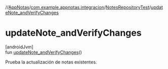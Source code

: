 //[AppNotas](../../../index.md)/[com.example.appnotas.integracion](../index.md)/[NotesRepositoryTest](index.md)/[updateNote_andVerifyChanges](update-note_and-verify-changes.md)

# updateNote_andVerifyChanges

[androidJvm]\
fun [updateNote_andVerifyChanges](update-note_and-verify-changes.md)()

Prueba la actualización de notas existentes.
